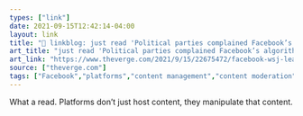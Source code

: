 ```yaml
---
types: ["link"]
date: 2021-09-15T12:42:14-04:00
layout: link
title: "🔗 linkblog: just read 'Political parties complained Facebook’s algorithm promoted polarization - The Verge'"
art_title: "just read 'Political parties complained Facebook’s algorithm promoted polarization - The Verge"
art_link: "https://www.theverge.com/2021/9/15/22675472/facebook-wsj-leaks-news-feed-social-media-politics-polarization"
source: ["theverge.com"]
tags: ["Facebook","platforms","content management","content moderation"]
---
```

What a read. Platforms don’t just host content, they manipulate that content.
